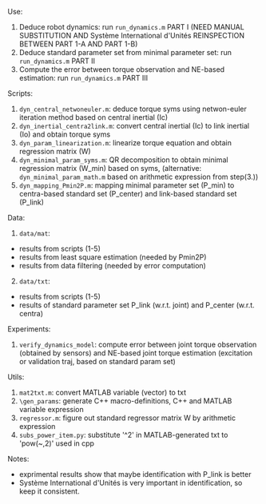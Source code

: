 Use:
1. Deduce robot dynamics: run `run_dynamics.m` PART I
(NEED MANUAL SUBSTITUTION AND Système International d'Unités REINSPECTION BETWEEN PART 1-A AND PART 1-B)
2. Deduce standard parameter set from minimal parameter set: run `run_dynamics.m` PART II
3. Compute the error between torque observation and NE-based estimation: run `run_dynamics.m` PART III

Scripts:
1. `dyn_central_netwoneuler.m`: 
   deduce torque syms using netwon-euler iteration method based on central inertial (Ic)
2. `dyn_inertial_centra2link.m`:
   convert central inertial (Ic) to link inertial (Io) and obtain torque syms
3. `dyn_param_linearization.m`:
   linearize torque equation and obtain regression matrix (W)
4. `dyn_minimal_param_syms.m`:
   QR decomposition to obtain minimal regression matrix (W_min) based on syms,
   (alternative: `dyn_minimal_param_math.m` based on arithmetic expression from step(3.))
5. `dyn_mapping_Pmin2P.m`:
   mapping minimal parameter set (P_min) to centra-based standard set (P_center) and link-based standard set (P_link)

Data:
1. `data/mat`: 
- results from scripts (1-5) 
- results from least square estimation (needed by Pmin2P)
- results from data filtering (needed by error computation)
2. `data/txt`: 
- results from scripts (1-5)
- results of standard parameter set P_link (w.r.t. joint) and P_center (w.r.t. centra)

Experiments:
1. `verify_dynamics_model`:
compute error between joint torque observation (obtained by sensors) and 
NE-based joint torque estimation (excitation or validation traj, based on standard param set)

Utils:
1. `mat2txt.m`: convert MATLAB variable (vector) to txt
4. `\gen_params`: generate C++ macro-definitions, C++ and MATLAB variable expression
2. `regressor.m`: figure out standard regressor matrix W by arithmetic expression
3. `subs_power_item.py`: substitute '^2' in MATLAB-generated txt to 'pow(~,2)' used in cpp 

Notes:
- exprimental results show that maybe identification with P_link is better
- Système International d'Unités is very important in identification, so keep it consistent.

   